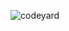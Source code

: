 ![codeyard](https://github.com/codeyarduk/.github/assets/123392630/42b1d58f-be2d-44c6-a3fd-927f75be93f4)

